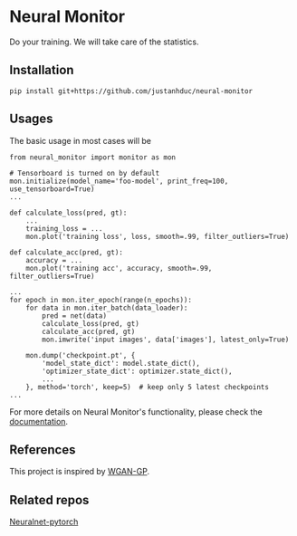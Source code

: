 # Neural Monitor

Do your training. We will take care of the statistics.

## Installation

```
pip install git+https://github.com/justanhduc/neural-monitor
```

## Usages

The basic usage in most cases will be

```
from neural_monitor import monitor as mon

# Tensorboard is turned on by default
mon.initialize(model_name='foo-model', print_freq=100, use_tensorboard=True)
...

def calculate_loss(pred, gt):
    ...
    training_loss = ...
    mon.plot('training loss', loss, smooth=.99, filter_outliers=True)

def calculate_acc(pred, gt):
    accuracy = ...
    mon.plot('training acc', accuracy, smooth=.99, filter_outliers=True)

...
for epoch in mon.iter_epoch(range(n_epochs)):
    for data in mon.iter_batch(data_loader):
        pred = net(data)
        calculate_loss(pred, gt)
        calculate_acc(pred, gt)
        mon.imwrite('input images', data['images'], latest_only=True)

    mon.dump('checkpoint.pt', {
        'model_state_dict': model.state_dict(),
        'optimizer_state_dict': optimizer.state_dict(),
        ...
    }, method='torch', keep=5)  # keep only 5 latest checkpoints
...

```
For more details on Neural Monitor's functionality, please check the [documentation](https://neuralnet-pytorch.readthedocs.io/en/latest/).

## References

This project is inspired by [WGAN-GP](https://github.com/igul222/improved_wgan_training).

## Related repos

[Neuralnet-pytorch](https://github.com/justanhduc/neuralnet-pytorch)
